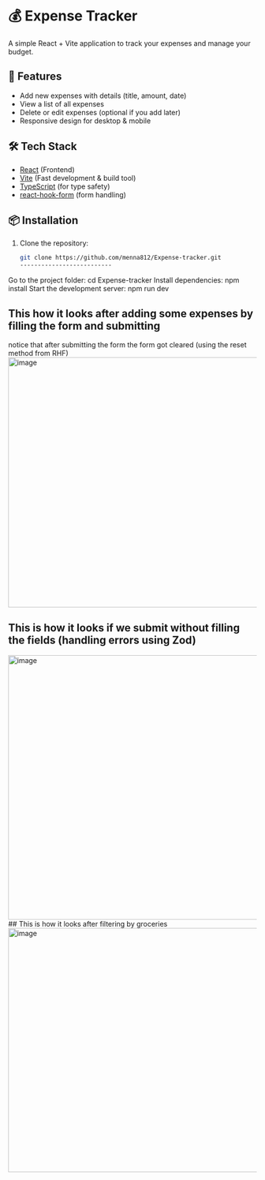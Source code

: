 # 💰 Expense Tracker

A simple React + Vite application to track your expenses and manage your budget.

## 🚀 Features
- Add new expenses with details (title, amount, date)
- View a list of all expenses
- Delete or edit expenses (optional if you add later)
- Responsive design for desktop & mobile

## 🛠️ Tech Stack
- [React](https://react.dev/) (Frontend)
- [Vite](https://vitejs.dev/) (Fast development & build tool)
- [TypeScript](https://www.typescriptlang.org/) (for type safety)
- [react-hook-form](https://react-hook-form.com/) (form handling)

## 📦 Installation

1. Clone the repository:
   ```bash
   git clone https://github.com/menna812/Expense-tracker.git
   --------------------------
Go to the project folder:
cd Expense-tracker
Install dependencies:
npm install
Start the development server:
npm run dev

## This how it looks after adding some expenses by filling the form and submitting 
notice that after submitting the form the form got cleared (using the reset method from RHF)
<img width="587" height="507" alt="image" src="https://github.com/user-attachments/assets/567df0fd-c986-4b05-b4d3-3cea0f40fc0c" />
## This is how it looks if we submit without filling the fields (handling errors using Zod)
<img width="588" height="536" alt="image" src="https://github.com/user-attachments/assets/ae22f9b3-8a0e-43bf-81ef-ece3140fd897" />
## This is how it looks after filtering by groceries
<img width="585" height="495" alt="image" src="https://github.com/user-attachments/assets/8a708d65-e2ed-40c0-9e8e-aa0929e32af3" />


